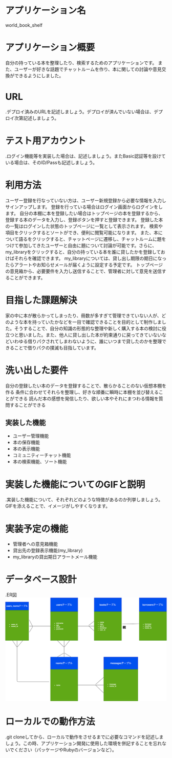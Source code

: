 # アプリケーション名	
world_book_shelf
# アプリケーション概要	
自分の持っている本を整理したり、検索するためのアプリケーションです。
また、ユーザーが好きな話題でチャットルームを作り、本に関しての討論や意見交換ができるようにしました。
# URL	
.デプロイ済みのURLを記述しましょう。デプロイが済んでいない場合は、デプロイ次第記述しましょう。

# テスト用アカウント	
.ログイン機能等を実装した場合は、記述しましょう。またBasic認証等を設けている場合は、そのID/Passも記述しましょう。

# 利用方法	
ユーザー登録を行なっていない方は、ユーザー新規登録から必要な情報を入力しサインアップします。
登録を行っている場合はログイン画面からログインをします。
自分の本棚に本を登録したい場合はトップページの本を登録するから、登録する本のデータを入力し、登録ボタンを押すと登録できます。
登録した本の一覧はログインした状態のトップページに一覧として表示されます。
検索や項目をクリックするとソートができ、便利に閲覧可能になります。
また、本について語るをクリックすると、チャットページに遷移し、チャットルームに題をつけて参加してきたユーザーと自由に題について討論が可能です。さらに、my_libraryをクリックすると、自分の持っている本を誰に貸したかを登録しておけばそれらを確認できます。
my_libraryについては、貸し出し期限の期日になったらアラートやお知らせメールが届くように設定する予定です。
トップページの意見箱から、必要要件を入力し送信することで、管理者に対して意見を送信することができます。

# 目指した課題解決	
家の中に本が散らかってしまったり、冊数が多すぎて管理できていない人が、どのような本を持っていたかなどを一目で確認できることを目的として制作しました。そうすることで、自分の知識の形態的な整理や新しく購入する本の検討に役立つと思いました。また、他人に貸し出した本が約束通りに戻ってきていないなどいわゆる借りパクされてしまわないように、誰にいつまで貸したのかを整理できることで借りパクの撲滅も目指しています。

# 洗い出した要件	
自分の登録したい本のデータを登録することで、散らかることのない仮想本棚を作る
条件に合わせてそれらを整理し、好きな順番に瞬時に本棚を並び替えることができる
読んだ本の感想を発信したり、欲しい本やそれにまつわる情報を質問することができる
## 実装した機能
- ユーザー管理機能
- 本の保存機能
- 本の表示機能
- コミュニティーチャット機能
- 本の検索機能、ソート機能


# 実装した機能についてのGIFと説明	
.実装した機能について、それぞれどのような特徴があるのか列挙しましょう。GIFを添えることで、イメージがしやすくなります。

# 実装予定の機能	
- 管理者への意見箱機能
- 貸出先の登録表示機能(my_library)
- my_libraryの貸出期日アラートメール機能

# データベース設計	
.ER図
![ER図](world_book_shelf.drawio.png)

# ローカルでの動作方法	
.git cloneしてから、ローカルで動作をさせるまでに必要なコマンドを記述しましょう。この時、アプリケーション開発に使用した環境を併記することを忘れないでください（パッケージやRubyのバージョンなど）。
